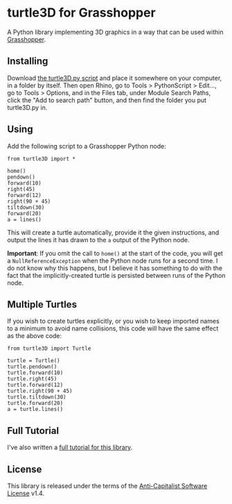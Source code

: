 # turtle3D for Grasshopper

A Python library implementing 3D graphics in a way that can be used within [Grasshopper](https://www.grasshopper3d.com/).

## Installing

Download [the turtle3D.py script](https://git.sr.ht/~boringcactus/turtle3D-grasshopper/blob/main/turtle3D.py) and place it somewhere on your computer, in a folder by itself.
Then open Rhino, go to Tools > PythonScript > Edit..., go to Tools > Options, and in the Files tab, under Module Search Paths, click the "Add to search path" button, and then find the folder you put turtle3D.py in.

## Using

Add the following script to a Grasshopper Python node:

```python2
from turtle3D import *

home()
pendown()
forward(10)
right(45)
forward(12)
right(90 + 45)
tiltdown(30)
forward(20)
a = lines()
```

This will create a turtle automatically, provide it the given instructions, and output the lines it has drawn to the `a` output of the Python node.

**Important**: If you omit the call to `home()` at the start of the code, you will get a `NullReferenceException` when the Python node runs for a second time.
I do not know why this happens, but I believe it has something to do with the fact that the implicitly-created turtle is persisted between runs of the Python node.

## Multiple Turtles

If you wish to create turtles explicitly, or you wish to keep imported names to a minimum to avoid name collisions, this code will have the same effect as the above code:

```python2
from turtle3D import Turtle

turtle = Turtle()
turtle.pendown()
turtle.forward(10)
turtle.right(45)
turtle.forward(12)
turtle.right(90 + 45)
turtle.tiltdown(30)
turtle.forward(20)
a = turtle.lines()
```

## Full Tutorial

I've also written a [full tutorial for this library](https://git.sr.ht/~boringcactus/turtle3D-grasshopper/tree/main/item/tutorial.md).

## License

This library is released under the terms of the [Anti-Capitalist Software License](https://anticapitalist.software) v1.4.
